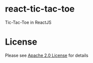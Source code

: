 # react-tic-tac-toe

Tic-Tac-Toe in ReactJS

# License

Please see [Apache 2.0 License](./LICENSE) for details
